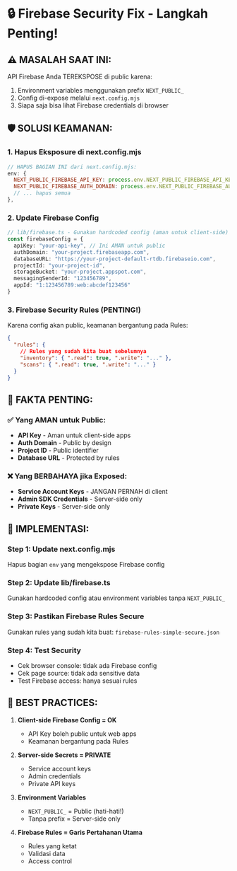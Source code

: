 # 🔒 Firebase Security Fix - Langkah Penting!

## ⚠️ MASALAH SAAT INI:
API Firebase Anda TEREKSPOSE di public karena:
1. Environment variables menggunakan prefix `NEXT_PUBLIC_`
2. Config di-expose melalui `next.config.mjs`
3. Siapa saja bisa lihat Firebase credentials di browser

## 🛡️ SOLUSI KEAMANAN:

### 1. **Hapus Eksposure di next.config.mjs**
```javascript
// HAPUS BAGIAN INI dari next.config.mjs:
env: {
  NEXT_PUBLIC_FIREBASE_API_KEY: process.env.NEXT_PUBLIC_FIREBASE_API_KEY,
  NEXT_PUBLIC_FIREBASE_AUTH_DOMAIN: process.env.NEXT_PUBLIC_FIREBASE_AUTH_DOMAIN,
  // ... hapus semua
},
```

### 2. **Update Firebase Config**
```typescript
// lib/firebase.ts - Gunakan hardcoded config (aman untuk client-side)
const firebaseConfig = {
  apiKey: "your-api-key", // Ini AMAN untuk public
  authDomain: "your-project.firebaseapp.com",
  databaseURL: "https://your-project-default-rtdb.firebaseio.com",
  projectId: "your-project-id",
  storageBucket: "your-project.appspot.com",
  messagingSenderId: "123456789",
  appId: "1:123456789:web:abcdef123456"
}
```

### 3. **Firebase Security Rules (PENTING!)**
Karena config akan public, keamanan bergantung pada Rules:
```json
{
  "rules": {
    // Rules yang sudah kita buat sebelumnya
    "inventory": { ".read": true, ".write": "..." },
    "scans": { ".read": true, ".write": "..." }
  }
}
```

## 🎯 FAKTA PENTING:

### ✅ Yang AMAN untuk Public:
- **API Key** - Aman untuk client-side apps
- **Auth Domain** - Public by design
- **Project ID** - Public identifier
- **Database URL** - Protected by rules

### ❌ Yang BERBAHAYA jika Exposed:
- **Service Account Keys** - JANGAN PERNAH di client
- **Admin SDK Credentials** - Server-side only
- **Private Keys** - Server-side only

## 🚀 IMPLEMENTASI:

### Step 1: Update next.config.mjs
Hapus bagian `env` yang mengekspose Firebase config

### Step 2: Update lib/firebase.ts  
Gunakan hardcoded config atau environment variables tanpa `NEXT_PUBLIC_`

### Step 3: Pastikan Firebase Rules Secure
Gunakan rules yang sudah kita buat: `firebase-rules-simple-secure.json`

### Step 4: Test Security
- Cek browser console: tidak ada Firebase config
- Cek page source: tidak ada sensitive data
- Test Firebase access: hanya sesuai rules

## 🔐 BEST PRACTICES:

1. **Client-side Firebase Config = OK**
   - API Key boleh public untuk web apps
   - Keamanan bergantung pada Rules

2. **Server-side Secrets = PRIVATE**
   - Service account keys
   - Admin credentials
   - Private API keys

3. **Environment Variables**
   - `NEXT_PUBLIC_` = Public (hati-hati!)
   - Tanpa prefix = Server-side only

4. **Firebase Rules = Garis Pertahanan Utama**
   - Rules yang ketat
   - Validasi data
   - Access control